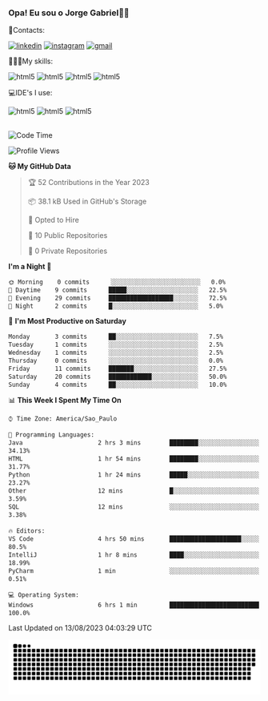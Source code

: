 
### Opa! Eu sou o Jorge Gabriel🤚🏾
📱Contacts: 

[![linkedin](https://img.shields.io/badge/LinkedIn-0077B5?style=for-the-badge&logo=linkedin&logoColor=white)](https://www.linkedin.com/in/jorge-g-717603souzag)
[![instagram](https://img.shields.io/badge/Instagram-E4405F?style=for-the-badge&logo=instagram&logoColor=white)](https://www.instagram.com/jorge__gabriel_/)
[![gmail](https://img.shields.io/badge/Gmail-D14836?style=for-the-badge&logo=gmail&logoColor=white)](https://mail.google.com/mail/u/0/?fs=1&tf=cm&source=mailto&to=gabrielgomes2003@gmail.com)

🧑🏾‍💻My skills:
<div <style>
    <img aling="center" alt="html5" src="https://img.shields.io/badge/python-3670A0?style=for-the-badge&logo=python&logoColor=ffdd54"/> 
    <img aling="center" alt="html5" src="https://img.shields.io/badge/html5-%23E34F26.svg?style=for-the-badge&logo=html5&logoColor=white"/> 
    <img aling="center" alt="html5" src="https://img.shields.io/badge/github-%23121011.svg?style=for-the-badge&logo=github&logoColor=white"/>
    <img aling="center" alt="html5" src="https://img.shields.io/badge/Figma-F24E1E?style=for-the-badge&logo=figma&logoColor=white"/><br>

💻IDE's I use:
<div <style>
     <img aling="center" alt="html5" src="https://img.shields.io/badge/pycharm-143?style=for-the-badge&logo=pycharm&logoColor=black&color=black&labelColor=green"/>  
     <img aling="center" alt="html5" src="https://img.shields.io/badge/Visual_Studio_Code-0078D4?style=for-the-badge&logo=visual%20studio%20code&logoColor=white"/> 
  <img aling="center" alt="html5" src="https://img.shields.io/badge/IntelliJIDEA-000000.svg?style=for-the-badge&logo=intellij-idea&logoColor=white"/>
</div><br>


<!--START_SECTION:waka-->
![Code Time](http://img.shields.io/badge/Code%20Time-84%20hrs%2015%20mins-blue)

![Profile Views](http://img.shields.io/badge/Profile%20Views-34-blue)

**🐱 My GitHub Data** 

> 🏆 52 Contributions in the Year 2023
 > 
> 📦 38.1 kB Used in GitHub's Storage 
 > 
> 💼 Opted to Hire
 > 
> 📜 10 Public Repositories 
 > 
> 🔑 0 Private Repositories  
 > 
**I'm a Night 🦉** 

```text
🌞 Morning    0 commits      ░░░░░░░░░░░░░░░░░░░░░░░░░   0.0% 
🌇 Daytime    9 commits      █████░░░░░░░░░░░░░░░░░░░░   22.5% 
🌃 Evening    29 commits     ██████████████████░░░░░░░   72.5% 
🌙 Night      2 commits      █░░░░░░░░░░░░░░░░░░░░░░░░   5.0%

```
📅 **I'm Most Productive on Saturday** 

```text
Monday       3 commits      ██░░░░░░░░░░░░░░░░░░░░░░░   7.5% 
Tuesday      1 commits      ░░░░░░░░░░░░░░░░░░░░░░░░░   2.5% 
Wednesday    1 commits      ░░░░░░░░░░░░░░░░░░░░░░░░░   2.5% 
Thursday     0 commits      ░░░░░░░░░░░░░░░░░░░░░░░░░   0.0% 
Friday       11 commits     ███████░░░░░░░░░░░░░░░░░░   27.5% 
Saturday     20 commits     ████████████░░░░░░░░░░░░░   50.0% 
Sunday       4 commits      ██░░░░░░░░░░░░░░░░░░░░░░░   10.0%

```


📊 **This Week I Spent My Time On** 

```text
⌚︎ Time Zone: America/Sao_Paulo

💬 Programming Languages: 
Java                     2 hrs 3 mins        ████████░░░░░░░░░░░░░░░░░   34.13% 
HTML                     1 hr 54 mins        ████████░░░░░░░░░░░░░░░░░   31.77% 
Python                   1 hr 24 mins        █████░░░░░░░░░░░░░░░░░░░░   23.27% 
Other                    12 mins             █░░░░░░░░░░░░░░░░░░░░░░░░   3.59% 
SQL                      12 mins             ░░░░░░░░░░░░░░░░░░░░░░░░░   3.38%

🔥 Editors: 
VS Code                  4 hrs 50 mins       ████████████████████░░░░░   80.5% 
IntelliJ                 1 hr 8 mins         ████░░░░░░░░░░░░░░░░░░░░░   18.99% 
PyCharm                  1 min               ░░░░░░░░░░░░░░░░░░░░░░░░░   0.51%

💻 Operating System: 
Windows                  6 hrs 1 min         █████████████████████████   100.0%

```


 Last Updated on 13/08/2023 04:03:29 UTC
<!--END_SECTION:waka-->





<img alt="github-snake" src="https://github.com/J0rgeGabriel/J0rgeGabriel/blob/output/github-contribution-grid-snake-dark.svg" />
